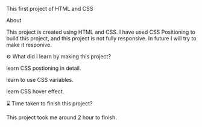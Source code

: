 This first project of HTML and CSS


About

This project is created using HTML and CSS. I have used CSS Positioning to build this project, and this project is not fully responsive. In future I will try to make it responive.

⚙️ What did I learn by making this project?

learn CSS postioning in detail.

learn to use CSS variables.

learn CSS hover effect.

⌛ Time taken to finish this project?

This project took me around 2 hour to finish.